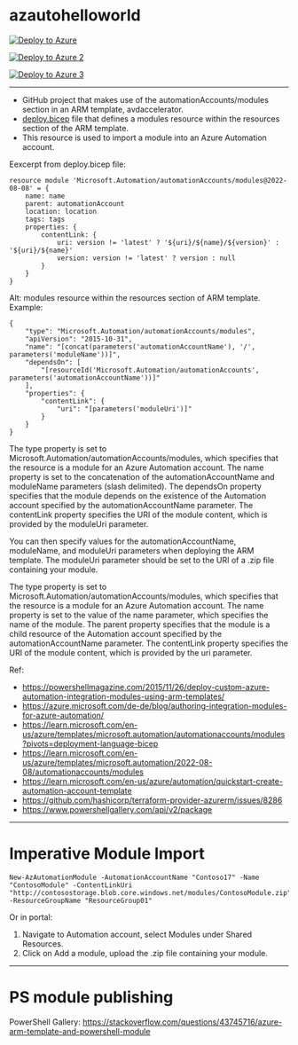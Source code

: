 # azautohelloworld

[![Deploy to Azure](https://aka.ms/deploytoazurebutton)](https://portal.azure.com/#blade/Microsoft_Azure_CreateUIDef/CustomDeploymentBlade/uri/https%3A%2F%2Fraw.githubusercontent.com%2Fbartduncan%2Fazautohelloworld%2Fmain%2FHelloWorldRunbook%2FHelloWorldRunbookArm.json)

[![Deploy to Azure 2](https://aka.ms/deploytoazurebutton)](https://portal.azure.com/#blade/Microsoft_Azure_CreateUIDef/CustomDeploymentBlade/uri/https%3A%2F%2Fraw.githubusercontent.com%2Fbartduncan%2Fazautohelloworld%2Fmain%2FHelloWorldRunbook%2FHelloWorldRunbookArm2.json)

[![Deploy to Azure 3](https://aka.ms/deploytoazurebutton)](https://portal.azure.com/#blade/Microsoft_Azure_CreateUIDef/CustomDeploymentBlade/uri/https%3A%2F%2Fraw.githubusercontent.com%2Fbartduncan%2Fazautohelloworld%2Fmain%2FHelloWorldRunbook%2FHelloWorldRunbookArm3.json)

----

* GitHub project that makes use of the automationAccounts/modules section in an ARM template, avdaccelerator. 
* [deploy.bicep](https://github.com/Azure/avdaccelerator/blob/main/carml/1.3.0/Microsoft.Automation/automationAccounts/modules/deploy.bicep) file that defines a modules resource within the resources section of the ARM template.
* This resource is used to import a module into an Azure Automation account.

Eexcerpt from deploy.bicep file:

```
resource module 'Microsoft.Automation/automationAccounts/modules@2022-08-08' = {
    name: name
    parent: automationAccount
    location: location
    tags: tags
    properties: {
        contentLink: {
            uri: version != 'latest' ? '${uri}/${name}/${version}' : '${uri}/${name}'
            version: version != 'latest' ? version : null
        }
    }
}
```

Alt: modules resource within the resources section of ARM template. Example:

```
{
    "type": "Microsoft.Automation/automationAccounts/modules",
    "apiVersion": "2015-10-31",
    "name": "[concat(parameters('automationAccountName'), '/', parameters('moduleName'))]",
    "dependsOn": [
        "[resourceId('Microsoft.Automation/automationAccounts', parameters('automationAccountName'))]"
    ],
    "properties": {
        "contentLink": {
            "uri": "[parameters('moduleUri')]"
        }
    }
}
```

The type property is set to Microsoft.Automation/automationAccounts/modules, which specifies that the resource is a module for an Azure Automation account. The name property is set to the concatenation of the automationAccountName and moduleName parameters (slash delimited). The dependsOn property specifies that the module depends on the existence of the Automation account specified by the automationAccountName parameter. The contentLink property specifies the URI of the module content, which is provided by the moduleUri parameter.

You can then specify values for the automationAccountName, moduleName, and moduleUri parameters when deploying the ARM template. The moduleUri parameter should be set to the URI of a .zip file containing your module.

The type property is set to Microsoft.Automation/automationAccounts/modules, which specifies that the resource is a module for an Azure Automation account. The name property is set to the value of the name parameter, which specifies the name of the module. The parent property specifies that the module is a child resource of the Automation account specified by the automationAccountName parameter. The contentLink property specifies the URI of the module content, which is provided by the uri parameter.

Ref: 
* https://powershellmagazine.com/2015/11/26/deploy-custom-azure-automation-integration-modules-using-arm-templates/
* https://azure.microsoft.com/de-de/blog/authoring-integration-modules-for-azure-automation/
* https://learn.microsoft.com/en-us/azure/templates/microsoft.automation/automationaccounts/modules?pivots=deployment-language-bicep
* https://learn.microsoft.com/en-us/azure/templates/microsoft.automation/2022-08-08/automationaccounts/modules
* https://learn.microsoft.com/en-us/azure/automation/quickstart-create-automation-account-template
* https://github.com/hashicorp/terraform-provider-azurerm/issues/8286
* https://www.powershellgallery.com/api/v2/package

----

# Imperative Module Import

```
New-AzAutomationModule -AutomationAccountName "Contoso17" -Name "ContosoModule" -ContentLinkUri "http://contosostorage.blob.core.windows.net/modules/ContosoModule.zip" -ResourceGroupName "ResourceGroup01"
```

Or in portal: 
1. Navigate to Automation account, select Modules under Shared Resources.
2. Click on Add a module, upload the .zip file containing your module.

----

# PS module publishing

PowerShell Gallery: https://stackoverflow.com/questions/43745716/azure-arm-template-and-powershell-module

